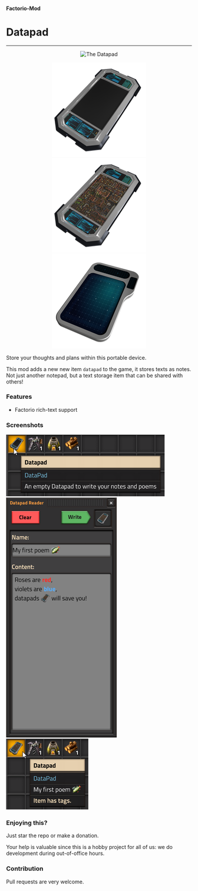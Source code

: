 #### Factorio-Mod
# Datapad
---

<p align="center">
  <img src="assets/icons/datapad-animation.gif" style="width:96px" alt="The Datapad"/>
  <p align="center">
    <img src="assets/icons/datapadicon_empty_256.png" alt="An empty Datapad"/>
    <img src="assets/icons/datapadicon_256.png" alt="Datapad with data"/>
    <img src="assets/icons/datapad-alt_256.png" alt="Datapad alternative"/>
    </p>
</p>

Store your thoughts and plans within this portable device.

This mod adds a new new item `datapad` to the game, it stores texts as notes.
Not just another notepad, but a text storage item that can be shared with others!

### Features

- Factorio rich-text support

### Screenshots

![Empty Datapad](screenshots/1.png)
![Datapad-Reader](screenshots/2.png)
![Datapad](screenshots/3.png)

### Enjoying this?
Just star the repo or make a donation.

Your help is valuable since this is a hobby project for all of us: we do development during out-of-office hours.

### Contribution
Pull requests are very welcome.